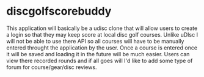 # discgolfscorebuddy
This application will basically be a udisc clone that will allow users to create a login so that they may keep score at local disc golf courses.  Unlike uDIsc I will not be able to use there API so all courses will have to be manually entered throught the application by the user.  Once a course is entered once it will be saved and loading it in the future will be much easier.  Users can view there recorded rounds and if all goes will I'd like to add some type of forum for course/gear/disc reviews.  